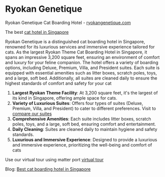 # Ryokan Genetique
Ryokan Genetique Cat Boarding Hotel - [ryokangenetique.com](https://ryokangenetique.com)

The best [cat hotel in Singapore](https://ryokangenetique.com/)

Ryokan Genetique is a distinguished cat boarding hotel in Singapore, renowned for its luxurious services and immersive experience tailored for cats. As the largest Ryokan Theme Cat Boarding Hotel in Singapore, it spans an impressive 3,200 square feet, ensuring an environment of comfort and luxury for your feline companion. The hotel offers a variety of boarding options, including Deluxe, Premium, Villa, and President suites. Each suite is equipped with essential amenities such as litter boxes, scratch poles, toys, and a large, soft bed. Additionally, all suites are cleaned daily to ensure the highest standards of comfort and safety for your cat​

1.  **Largest Ryokan Theme Facility**: At 3,200 square feet, it's the largest of its kind in Singapore, offering ample space for cats.
2.  **Variety of Luxurious Suites**: Offers four types of suites (Deluxe, Premium, Villa, and President) to cater to different preferences. Visit to [compare our suites](https://ryokangenetique.com/compare-our-suites/)
3.  **Comprehensive Amenities**: Each suite includes litter boxes, scratch poles, toys, and a large, soft bed, ensuring comfort and entertainment.
4.  **Daily Cleaning**: Suites are cleaned daily to maintain hygiene and safety standards.
5.  **Luxurious and Immersive Experience**: Designed to provide a luxurious and immersive experience, prioritizing the well-being and comfort of cats​

Use our virtual tour using matter port [virtual tour](https://ryokangenetique.com/virtual-tour/)

Blog:
[Best cat boarding hotel in Singapore](https://ryokangenetique.com/best-cat-boarding-hotel-in-singapore/)
